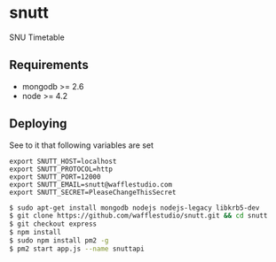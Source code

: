 # snutt
SNU Timetable

## Requirements
* mongodb >= 2.6
* node >= 4.2

## Deploying

See to it that following variables are set
```
export SNUTT_HOST=localhost
export SNUTT_PROTOCOL=http
export SNUTT_PORT=12000
export SNUTT_EMAIL=snutt@wafflestudio.com
export SNUTT_SECRET=PleaseChangeThisSecret
```

```sh
$ sudo apt-get install mongodb nodejs nodejs-legacy libkrb5-dev
$ git clone https://github.com/wafflestudio/snutt.git && cd snutt
$ git checkout express
$ npm install
$ sudo npm install pm2 -g
$ pm2 start app.js --name snuttapi
```
